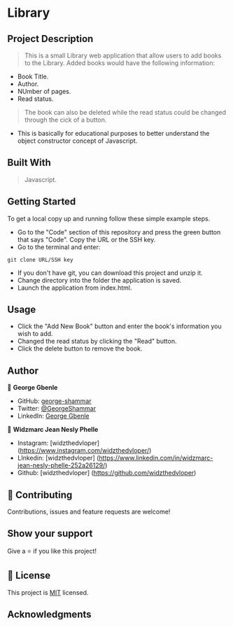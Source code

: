 # Library

## Project Description
> This is a small Library web application that allow users to add books to the Library. Added books would have the following information:
- Book Title.
- Author.
- NUmber of pages.
- Read status.
> The book can also be deleted while the read status could be changed through the cick of a button.
- This is basically for educational purposes to better understand the object constructor concept of Javascript.

## Built With
> Javascript.


## Getting Started

To get a local copy up and running follow these simple example steps.

- Go to the "Code" section of this repository and press the green button that says "Code". Copy the URL or the SSH key.
- Go to the terminal and enter:
```
git clone URL/SSH key
```
- If you don't have git, you can download this project and unzip it.
- Change directory into the folder the application is saved.
- Launch the application from index.html.

## Usage
- Click the "Add New Book" button and enter the book's information you wish to add.
- Changed the read status by clicking the "Read" button.
- Click the delete button to remove the book.



## Author


👤 **George Gbenle**

- GitHub: [george-shammar](https://github.com/george-shammar)
- Twitter: [@GeorgeShammar](https://twitter.com/GeorgeShammar)
- LinkedIn: [George Gbenle](https://www.linkedin.com/in/georgegbenle/)
 
👤 **Widzmarc Jean Nesly Phelle**
- Instagram: [widzthedvloper] (https://www.instagram.com/widzthedvloper/)
- LInkedin: [widzthedvloper] (https://www.linkedin.com/in/widzmarc-jean-nesly-phelle-252a26129/)
- Github: [widzthedvloper] (https://github.com/widzthedvloper)


## 🤝 Contributing

Contributions, issues and feature requests are welcome!


## Show your support

Give a ⭐️ if you like this project!


## 📝 License

This project is [MIT](LICENSE) licensed.

## Acknowledgments